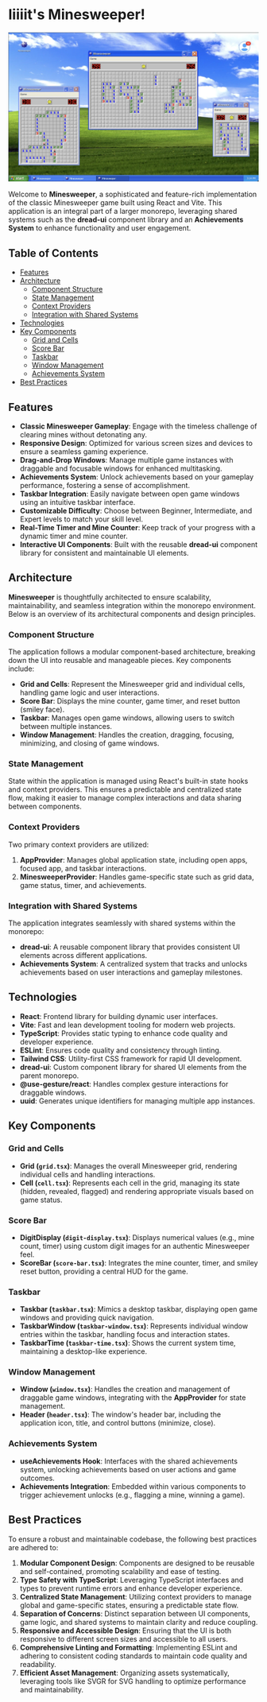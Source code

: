 # Iiiiit's Minesweeper!

![App Screenshot](./src/assets/screenshot.webp)

Welcome to **Minesweeper**, a sophisticated and feature-rich implementation of the classic Minesweeper game built using React and Vite. This application is an integral part of a larger monorepo, leveraging shared systems such as the **dread-ui** component library and an **Achievements System** to enhance functionality and user engagement.

## Table of Contents

- [Features](#features)
- [Architecture](#architecture)
  - [Component Structure](#component-structure)
  - [State Management](#state-management)
  - [Context Providers](#context-providers)
  - [Integration with Shared Systems](#integration-with-shared-systems)
- [Technologies](#technologies)
- [Key Components](#key-components)
  - [Grid and Cells](#grid-and-cells)
  - [Score Bar](#score-bar)
  - [Taskbar](#taskbar)
  - [Window Management](#window-management)
  - [Achievements System](#achievements-system)
- [Best Practices](#best-practices)

## Features

- **Classic Minesweeper Gameplay**: Engage with the timeless challenge of clearing mines without detonating any.
- **Responsive Design**: Optimized for various screen sizes and devices to ensure a seamless gaming experience.
- **Drag-and-Drop Windows**: Manage multiple game instances with draggable and focusable windows for enhanced multitasking.
- **Achievements System**: Unlock achievements based on your gameplay performance, fostering a sense of accomplishment.
- **Taskbar Integration**: Easily navigate between open game windows using an intuitive taskbar interface.
- **Customizable Difficulty**: Choose between Beginner, Intermediate, and Expert levels to match your skill level.
- **Real-Time Timer and Mine Counter**: Keep track of your progress with a dynamic timer and mine counter.
- **Interactive UI Components**: Built with the reusable **dread-ui** component library for consistent and maintainable UI elements.

## Architecture

**Minesweeper** is thoughtfully architected to ensure scalability, maintainability, and seamless integration within the monorepo environment. Below is an overview of its architectural components and design principles.

### Component Structure

The application follows a modular component-based architecture, breaking down the UI into reusable and manageable pieces. Key components include:

- **Grid and Cells**: Represent the Minesweeper grid and individual cells, handling game logic and user interactions.
- **Score Bar**: Displays the mine counter, game timer, and reset button (smiley face).
- **Taskbar**: Manages open game windows, allowing users to switch between multiple instances.
- **Window Management**: Handles the creation, dragging, focusing, minimizing, and closing of game windows.

### State Management

State within the application is managed using React's built-in state hooks and context providers. This ensures a predictable and centralized state flow, making it easier to manage complex interactions and data sharing between components.

### Context Providers

Two primary context providers are utilized:

1. **AppProvider**: Manages global application state, including open apps, focused app, and taskbar interactions.
2. **MinesweeperProvider**: Handles game-specific state such as grid data, game status, timer, and achievements.

### Integration with Shared Systems

The application integrates seamlessly with shared systems within the monorepo:

- **dread-ui**: A reusable component library that provides consistent UI elements across different applications.
- **Achievements System**: A centralized system that tracks and unlocks achievements based on user interactions and gameplay milestones.

## Technologies

- **React**: Frontend library for building dynamic user interfaces.
- **Vite**: Fast and lean development tooling for modern web projects.
- **TypeScript**: Provides static typing to enhance code quality and developer experience.
- **ESLint**: Ensures code quality and consistency through linting.
- **Tailwind CSS**: Utility-first CSS framework for rapid UI development.
- **dread-ui**: Custom component library for shared UI elements from the parent monorepo.
- **@use-gesture/react**: Handles complex gesture interactions for draggable windows.
- **uuid**: Generates unique identifiers for managing multiple app instances.

## Key Components

### Grid and Cells

- **Grid (`grid.tsx`)**: Manages the overall Minesweeper grid, rendering individual cells and handling interactions.
- **Cell (`cell.tsx`)**: Represents each cell in the grid, managing its state (hidden, revealed, flagged) and rendering appropriate visuals based on game status.

### Score Bar

- **DigitDisplay (`digit-display.tsx`)**: Displays numerical values (e.g., mine count, timer) using custom digit images for an authentic Minesweeper feel.
- **ScoreBar (`score-bar.tsx`)**: Integrates the mine counter, timer, and smiley reset button, providing a central HUD for the game.

### Taskbar

- **Taskbar (`taskbar.tsx`)**: Mimics a desktop taskbar, displaying open game windows and providing quick navigation.
- **TaskbarWindow (`taskbar-window.tsx`)**: Represents individual window entries within the taskbar, handling focus and interaction states.
- **TaskbarTime (`taskbar-time.tsx`)**: Shows the current system time, maintaining a desktop-like experience.

### Window Management

- **Window (`window.tsx`)**: Handles the creation and management of draggable game windows, integrating with the **AppProvider** for state management.
- **Header (`header.tsx`)**: The window's header bar, including the application icon, title, and control buttons (minimize, close).

### Achievements System

- **useAchievements Hook**: Interfaces with the shared achievements system, unlocking achievements based on user actions and game outcomes.
- **Achievements Integration**: Embedded within various components to trigger achievement unlocks (e.g., flagging a mine, winning a game).

## Best Practices

To ensure a robust and maintainable codebase, the following best practices are adhered to:

1. **Modular Component Design**: Components are designed to be reusable and self-contained, promoting scalability and ease of testing.
2. **Type Safety with TypeScript**: Leveraging TypeScript interfaces and types to prevent runtime errors and enhance developer experience.
3. **Centralized State Management**: Utilizing context providers to manage global and game-specific states, ensuring a predictable state flow.
4. **Separation of Concerns**: Distinct separation between UI components, game logic, and shared systems to maintain clarity and reduce coupling.
5. **Responsive and Accessible Design**: Ensuring that the UI is both responsive to different screen sizes and accessible to all users.
6. **Comprehensive Linting and Formatting**: Implementing ESLint and adhering to consistent coding standards to maintain code quality and readability.
7. **Efficient Asset Management**: Organizing assets systematically, leveraging tools like SVGR for SVG handling to optimize performance and maintainability.
